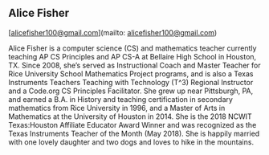 ## Alice Fisher

[alicefisher100@gmail.com](mailto: alicefisher100@gmail.com)

Alice Fisher is a computer science (CS) and mathematics teacher currently teaching AP CS Principles and AP CS-A at Bellaire High School in Houston, TX. Since 2008, she’s served as Instructional Coach and Master Teacher for Rice University School Mathematics Project programs, and is also a Texas Instruments Teachers Teaching with Technology (T^3) Regional Instructor and a Code.org CS Principles Facilitator. She grew up near Pittsburgh, PA, and earned a B.A. in History and teaching certification in secondary mathematics from Rice University in 1996, and a Master of Arts in Mathematics at the University of Houston in 2014. She is the 2018 NCWIT Texas:Houston Affiliate Educator Award Winner and was recognized as the Texas Instruments Teacher of the Month (May 2018). She is happily married with one lovely daughter and two dogs and loves to hike in the mountains.
